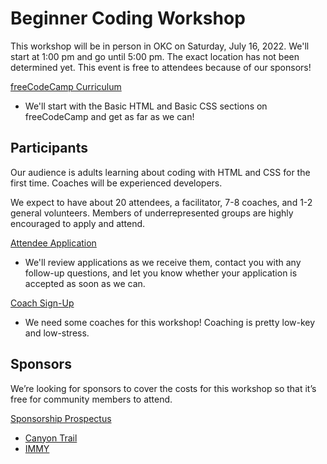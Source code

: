# Beginner Coding Workshop

This workshop will be in person in OKC on Saturday, July 16, 2022. We'll start at 1:00 pm and go until 5:00 pm. The exact location has not been determined yet. This event is free to attendees because of our sponsors!

[freeCodeCamp Curriculum](https://www.freecodecamp.org/learn/responsive-web-design/)
* We'll start with the Basic HTML and Basic CSS sections on freeCodeCamp and get as far as we can!

## Participants

Our audience is adults learning about coding with HTML and CSS for the first time. Coaches will be experienced developers. 

We expect to have about 20 attendees, a facilitator, 7-8 coaches, and 1-2 general volunteers. Members of underrepresented groups are highly encouraged to apply and attend.

[Attendee Application](https://docs.google.com/forms/d/e/1FAIpQLSeb4bYLGwhJ3mVwyR1k2Lb3oSBWj78aKzbTE7Rs4ec99GQSIA/viewform)
* We'll review applications as we receive them, contact you with any follow-up questions, and let you know whether your application is accepted as soon as we can.

[Coach Sign-Up](https://docs.google.com/forms/d/e/1FAIpQLSfQII7GAMlG-XgO5PefGD_bLuqxQ76MZXY9K4Rm8XDVDZMA5w/viewform)
* We need some coaches for this workshop! Coaching is pretty low-key and low-stress.

## Sponsors

We’re looking for sponsors to cover the costs for this workshop so that it’s free for community members to attend. 

[Sponsorship Prospectus](https://docs.google.com/document/d/1cb-JiSC0PUUhCimi4PpqfZhoYqw_ryYgoegZfWyMcZY/edit)

* [Canyon Trail](https://canyon-trail.com/)
* [IMMY](https://www.immy.com/)
